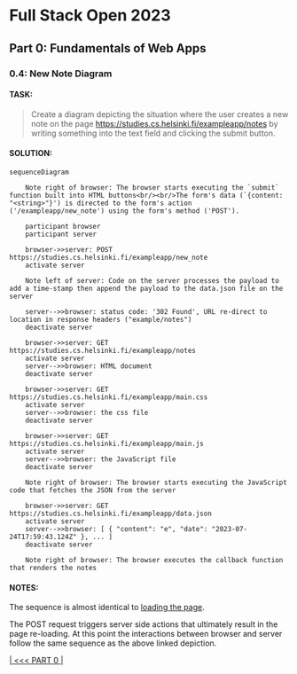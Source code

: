 # Full Stack Open 2023

## Part 0: Fundamentals of Web Apps

### 0.4: New Note Diagram

#### TASK:

> Create a diagram depicting the situation where the user creates a new note on the page https://studies.cs.helsinki.fi/exampleapp/notes by writing something into the text field and clicking the submit button.

#### SOLUTION:

```mermaid
sequenceDiagram

    Note right of browser: The browser starts executing the `submit` function built into HTML buttons<br/><br/>The form's data (`{content: "<string>"}') is directed to the form's action ('/exampleapp/new_note') using the form's method ('POST').

    participant browser
    participant server

    browser->>server: POST https://studies.cs.helsinki.fi/exampleapp/new_note
    activate server

    Note left of server: Code on the server processes the payload to add a time-stamp then append the payload to the data.json file on the server  

    server-->>browser: status code: '302 Found', URL re-direct to location in response headers ("example/notes")
    deactivate server

    browser->>server: GET https://studies.cs.helsinki.fi/exampleapp/notes
    activate server
    server-->>browser: HTML document
    deactivate server

    browser->>server: GET https://studies.cs.helsinki.fi/exampleapp/main.css
    activate server
    server-->>browser: the css file
    deactivate server

    browser->>server: GET https://studies.cs.helsinki.fi/exampleapp/main.js
    activate server
    server-->>browser: the JavaScript file
    deactivate server

    Note right of browser: The browser starts executing the JavaScript code that fetches the JSON from the server

    browser->>server: GET https://studies.cs.helsinki.fi/exampleapp/data.json
    activate server
    server-->>browser: [ { "content": "e", "date": "2023-07-24T17:59:43.124Z" }, ... ]
    deactivate server

    Note right of browser: The browser executes the callback function that renders the notes
```

#### NOTES:

The sequence is almost identical to [loading the page](https://fullstackopen.com/en/part0/fundamentals_of_web_apps#loading-a-page-containing-java-script-review).

The POST request triggers server side actions that ultimately result in the page re-loading. At this point the interactions between browser and server follow the same sequence as the above linked depiction.

[| &lt;&lt;&lt; PART 0 |](../part_0/README.md)
